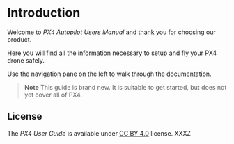 # Introduction

Welcome to *PX4 Autopilot Users Manual* and thank you for choosing our product.

Here you will find all the information necessary to setup and fly your PX4 drone safely.

Use the navigation pane on the left to walk through the documentation.

> **Note** This guide is brand new. It is suitable to get started, but does not yet cover all of PX4.


## License

The *PX4 User Guide* is available under [CC BY 4.0](https://creativecommons.org/licenses/by/4.0/) license. XXXZ